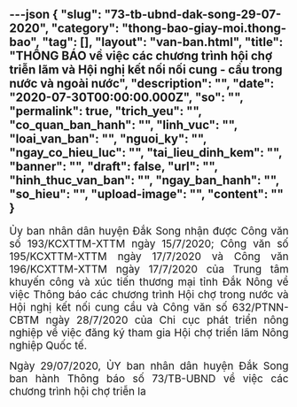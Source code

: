 ---json
{
    "slug": "73-tb-ubnd-dak-song-29-07-2020",
    "category": "thong-bao-giay-moi.thong-bao",
    "tag": [],
    "layout": "van-ban.html",
    "title": "THÔNG BÁO về việc các chương trình hội chợ triễn lãm và Hội nghị kết nối nối cung - cầu trong nước và ngoài nước",
    "description": "",
    "date": "2020-07-30T00:00:00.000Z",
    "so": "",
    "permalink": true,
    "trich_yeu": "",
    "co_quan_ban_hanh": "",
    "linh_vuc": "",
    "loai_van_ban": "",
    "nguoi_ky": "",
    "ngay_co_hieu_luc": "",
    "tai_lieu_dinh_kem": "",
    "banner": "",
    "draft": false,
    "url": "",
    "hinh_thuc_van_ban": "",
    "ngay_ban_hanh": "",
    "so_hieu": "",
    "upload-image": "",
    "__content__": ""
}
---
<p style="text-align:justify"><span style="font-size:14.0pt">Ủy ban nh&acirc;n d&acirc;n huyện Đắk Song nhận được C&ocirc;ng văn số 193/KCXTTM-XTTM ng&agrave;y 15/7/2020; C&ocirc;ng văn số 195/KCXTTM-XTTM ng&agrave;y 17/7/2020 v&agrave; C&ocirc;ng văn 196/KCXTTM-XTTM ng&agrave;y 17/7/2020 của Trung t&acirc;m khuyến c&ocirc;ng v&agrave; x&uacute;c tiến thương mại tỉnh Đắk N&ocirc;ng về việc Th&ocirc;ng b&aacute;o c&aacute;c chương tr&igrave;nh Hội chợ trong nước v&agrave; Hội nghị kết nối cung cầu v&agrave; C&ocirc;ng văn số 632/PTNN-CBTM ng&agrave;y 28/7/2020 của Chi cục ph&aacute;t triển n&ocirc;ng nghiệp về việc đăng k&yacute; tham gia Hội chợ triển l&atilde;m N&ocirc;ng nghiệp Quốc tế.</span></p>

<p style="text-align:justify"><span style="font-size:14.0pt">Ng&agrave;y 29/07/2020, ỦY ban nh&acirc;n d&acirc;n huyện Đắk Song ban h&agrave;nh Th&ocirc;ng b&aacute;o số 73/TB-UBND về việc c&aacute;c chương tr&igrave;nh hội chợ triễn la</span></p>
